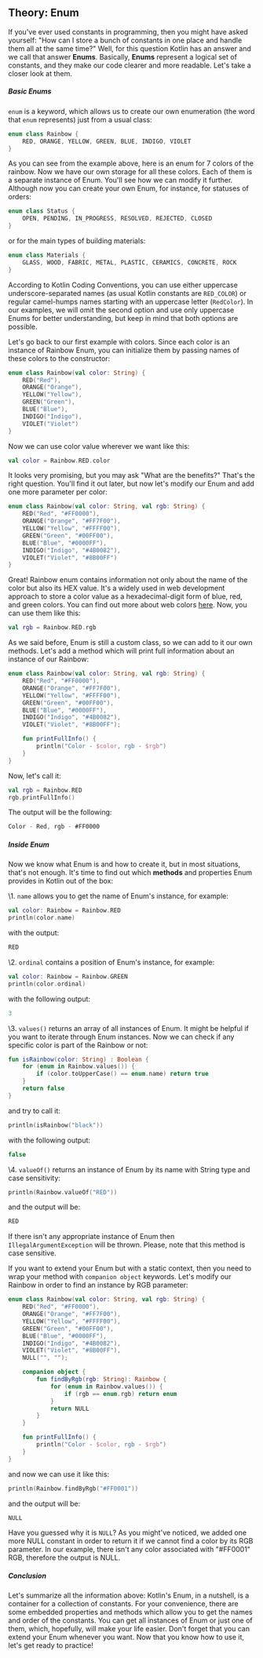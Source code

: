## Theory: Enum

If you've ever used constants in programming, then you might have asked yourself: "How can I store a bunch of constants in one place and handle them all at the same time?" Well, for this question Kotlin has an answer and we call that answer **Enums**. Basically, **Enums** represent a logical set of constants, and they make our code clearer and more readable. Let's take a closer look at them.

##### Basic Enums

`enum` is a keyword, which allows us to create our own enumeration (the word that `enum` represents) just from a usual class:

```kotlin
enum class Rainbow {
    RED, ORANGE, YELLOW, GREEN, BLUE, INDIGO, VIOLET
}
```

As you can see from the example above, here is an enum for 7 colors of the rainbow. Now we have our own storage for all these colors. Each of them is a separate instance of Enum. You'll see how we can modify it further. Although now you can create your own Enum, for instance, for statuses of orders:

```kotlin
enum class Status {
    OPEN, PENDING, IN_PROGRESS, RESOLVED, REJECTED, CLOSED
}
```

or for the main types of building materials:

```kotlin
enum class Materials {
    GLASS, WOOD, FABRIC, METAL, PLASTIC, CERAMICS, CONCRETE, ROCK
}
```

According to Kotlin Coding Conventions, you can use either uppercase underscore-separated names (as usual Kotlin constants are `RED_COLOR`) or regular camel-humps names starting with an uppercase letter (`RedColor`). In our examples, we will omit the second option and use only uppercase Enums for better understanding, but keep in mind that both options are possible.

Let's go back to our first example with colors. Since each color is an instance of Rainbow Enum, you can initialize them by passing names of these colors to the constructor:

```kotlin
enum class Rainbow(val color: String) {
    RED("Red"),
    ORANGE("Orange"),
    YELLOW("Yellow"),
    GREEN("Green"),
    BLUE("Blue"),
    INDIGO("Indigo"),
    VIOLET("Violet")
}
```

Now we can use color value wherever we want like this:

```kotlin
val color = Rainbow.RED.color
```

It looks very promising, but you may ask "What are the benefits?" That's the right question. You'll find it out later, but now let's modify our Enum and add one more parameter per color:

```kotlin
enum class Rainbow(val color: String, val rgb: String) {
    RED("Red", "#FF0000"),
    ORANGE("Orange", "#FF7F00"),
    YELLOW("Yellow", "#FFFF00"),
    GREEN("Green", "#00FF00"),
    BLUE("Blue", "#0000FF"),
    INDIGO("Indigo", "#4B0082"),
    VIOLET("Violet", "#8B00FF")
}
```

Great! Rainbow enum contains information not only about the name of the color but also its HEX value. It's a widely used in web development approach to store a color value as a hexadecimal-digit form of blue, red, and green colors. You can find out more about web colors [here](https://en.wikipedia.org/wiki/Web_colors). Now, you can use them like this:

```kotlin
val rgb = Rainbow.RED.rgb
```

As we said before, Enum is still a custom class, so we can add to it our own methods. Let's add a method which will print full information about an instance of our Rainbow:

```kotlin
enum class Rainbow(val color: String, val rgb: String) {
    RED("Red", "#FF0000"),
    ORANGE("Orange", "#FF7F00"),
    YELLOW("Yellow", "#FFFF00"),
    GREEN("Green", "#00FF00"),
    BLUE("Blue", "#0000FF"),
    INDIGO("Indigo", "#4B0082"),
    VIOLET("Violet", "#8B00FF");

    fun printFullInfo() {
        println("Color - $color, rgb - $rgb")
    }
}
```

Now, let's call it:

```kotlin
val rgb = Rainbow.RED
rgb.printFullInfo()
```

The output will be the following:

```kotlin
Color - Red, rgb - #FF0000
```

##### Inside Enum

Now we know what Enum is and how to create it, but in most situations, that's not enough. It's time to find out which **methods** and properties Enum provides in Kotlin out of the box:

\1. `name` allows you to get the name of Enum's instance, for example:

```kotlin
val color: Rainbow = Rainbow.RED
println(color.name)
```

with the output:

```kotlin
RED
```

\2. `ordinal` contains a position of Enum's instance, for example:

```kotlin
val color: Rainbow = Rainbow.GREEN
println(color.ordinal)
```

with the following output:

```kotlin
3
```

\3. `values()` returns an array of all instances of Enum. It might be helpful if you want to iterate through Enum instances. Now we can check if any specific color is part of the Rainbow or not:

```kotlin
fun isRainbow(color: String) : Boolean {
    for (enum in Rainbow.values()) {
        if (color.toUpperCase() == enum.name) return true
    }
    return false
}
```

and try to call it:

```kotlin
println(isRainbow("black"))
```

with the following output:

```kotlin
false
```

\4. `valueOf()` returns an instance of Enum by its name with String type and case sensitivity:

```kotlin
println(Rainbow.valueOf("RED"))
```

and the output will be:

```kotlin
RED
```

If there isn't any appropriate instance of Enum then `IllegalArgumentException` will be thrown. Please, note that this method is case sensitive.

If you want to extend your Enum but with a static context, then you need to wrap your method with `companion object` keywords. Let's modify our Rainbow in order to find an instance by RGB parameter:

```kotlin
enum class Rainbow(val color: String, val rgb: String) {
    RED("Red", "#FF0000"),
    ORANGE("Orange", "#FF7F00"),
    YELLOW("Yellow", "#FFFF00"),
    GREEN("Green", "#00FF00"),
    BLUE("Blue", "#0000FF"),
    INDIGO("Indigo", "#4B0082"),
    VIOLET("Violet", "#8B00FF"),
    NULL("", "");

    companion object {
        fun findByRgb(rgb: String): Rainbow {
            for (enum in Rainbow.values()) {
                if (rgb == enum.rgb) return enum
            }
            return NULL
        }
    }

    fun printFullInfo() {
        println("Color - $color, rgb - $rgb")
    }
}
```

and now we can use it like this:

```kotlin
println(Rainbow.findByRgb("#FF0001"))
```

and the output will be:

```kotlin
NULL
```

Have you guessed why it is `NULL`? As you might've noticed, we added one more NULL constant in order to return it if we cannot find a color by its RGB parameter. In our example, there isn't any color associated with "#FF0001" RGB, therefore the output is NULL.

##### Conclusion

Let's summarize all the information above: Kotlin's Enum, in a nutshell, is a container for a collection of constants. For your convenience, there are some embedded properties and methods which allow you to get the names and order of the constants. You can get all instances of Enum or just one of them, which, hopefully, will make your life easier. Don't forget that you can extend your Enum whenever you want. Now that you know how to use it, let's get ready to practice!